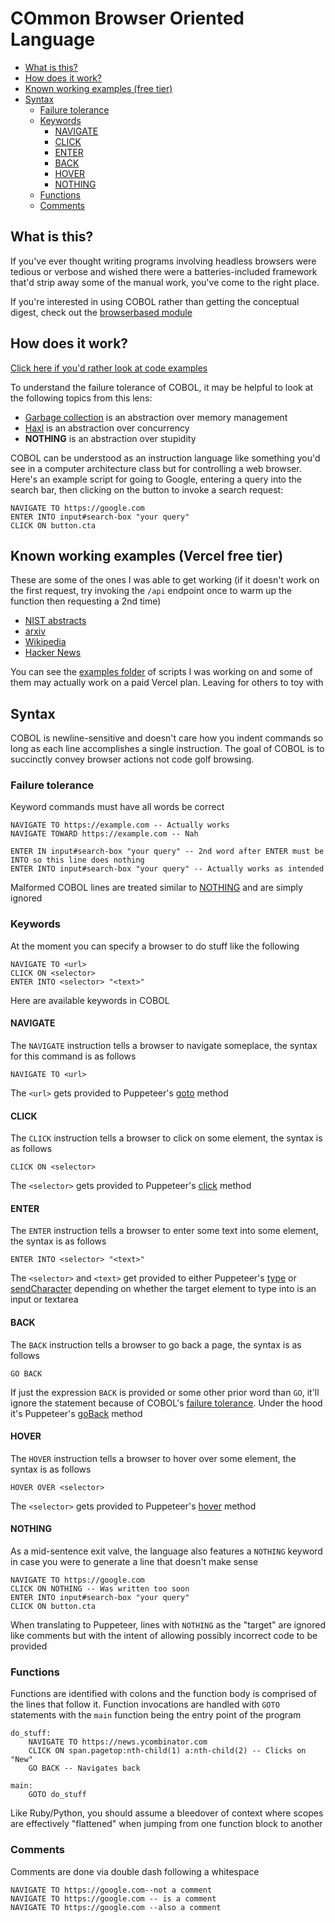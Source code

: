 # COmmon Browser Oriented Language

* [What is this?](#what-is-this)
* [How does it work?](#how-does-it-work)
* [Known working examples (free tier)](#known-working-examples-vercel-free-tier)
* [Syntax](#syntax)
  * [Failure tolerance](#failure-tolerance)
  * [Keywords](#keywords)
	* [NAVIGATE](#navigate)
	* [CLICK](#click)
	* [ENTER](#enter)
	* [BACK](#back)
	* [HOVER](#hover)
	* [NOTHING](#nothing)
  * [Functions](#functions)
  * [Comments](#comments)

## What is this?

If you've ever thought writing programs involving headless browsers were tedious or verbose and wished there were a batteries-included framework that'd strip away some of the manual work, you've come to the right place.

If you're interested in using COBOL rather than getting the conceptual digest, check out the [browserbased module](https://github.com/yevbar/browserbased/blob/master/browserbased/README.md#control-browsers-using-cobol)

## How does it work?

[Click here if you'd rather look at code examples](#known-working-examples-free-tier)

To understand the failure tolerance of COBOL, it may be helpful to look at the following topics from this lens:

* [Garbage collection](https://en.wikipedia.org/wiki/Garbage_collection_(computer_science)) is an abstraction over memory management
* [Haxl](https://www.youtube.com/watch?v=sT6VJkkhy0o) is an abstraction over concurrency
* **NOTHING** is an abstraction over stupidity

COBOL can be understood as an instruction language like something you'd see in a computer architecture class but for controlling a web browser. Here's an example script for going to Google, entering a query into the search bar, then clicking on the button to invoke a search request:

```
NAVIGATE TO https://google.com
ENTER INTO input#search-box "your query"
CLICK ON button.cta
```

## Known working examples (Vercel free tier)

These are some of the ones I was able to get working (if it doesn't work on the first request, try invoking the `/api` endpoint once to warm up the function then requesting a 2nd time)

- [NIST abstracts](https://github.com/yevbar/browserbased/blob/master/cobol/examples/nist.cobol)
- [arxiv](https://github.com/yevbar/browserbased/blob/master/cobol/examples/arxiv.cobol)
- [Wikipedia](https://github.com/yevbar/browserbased/blob/master/cobol/examples/wikipedia.cobol)
- [Hacker News](https://github.com/yevbar/browserbased/blob/master/cobol/examples/hackernews.cobol)

You can see the <a href="https://github.com/yevbar/browserbased/tree/master/cobol/examples">examples folder</a> of scripts I was working on and some of them may actually work on a paid Vercel plan. Leaving for others to toy with

## Syntax

COBOL is newline-sensitive and doesn't care how you indent commands so long as each line accomplishes a single instruction. The goal of COBOL is to succinctly convey browser actions not code golf browsing.

### Failure tolerance

Keyword commands must have all words be correct

```
NAVIGATE TO https://example.com -- Actually works
NAVIGATE TOWARD https://example.com -- Nah

ENTER IN input#search-box "your query" -- 2nd word after ENTER must be INTO so this line does nothing
ENTER INTO input#search-box "your query" -- Actually works as intended
```

Malformed COBOL lines are treated similar to [NOTHING](#nothing) and are simply ignored

### Keywords

At the moment you can specify a browser to do stuff like the following

```
NAVIGATE TO <url>
CLICK ON <selector>
ENTER INTO <selector> "<text>"
```

Here are available keywords in COBOL

#### NAVIGATE

The `NAVIGATE` instruction tells a browser to navigate someplace, the syntax for this command is as follows

```
NAVIGATE TO <url>
```

The `<url>` gets provided to Puppeteer's [goto](https://pptr.dev/api/puppeteer.page.goto) method

#### CLICK

The `CLICK` instruction tells a browser to click on some element, the syntax is as follows

```
CLICK ON <selector>
```

The `<selector>` gets provided to Puppeteer's [click](https://pptr.dev/api/puppeteer.page.click) method

#### ENTER

The `ENTER` instruction tells a browser to enter some text into some element, the syntax is as follows

```
ENTER INTO <selector> "<text>"
```

The `<selector>` and `<text>` get provided to either Puppeteer's [type](https://pptr.dev/api/puppeteer.page.type) or [sendCharacter](https://pptr.dev/api/puppeteer.keyboard.sendcharacter) depending on whether the target element to type into is an input or textarea

#### BACK

The `BACK` instruction tells a browser to go back a page, the syntax is as follows

```
GO BACK
```

If just the expression `BACK` is provided or some other prior word than `GO`, it'll ignore the statement because of COBOL's [failure tolerance](#failure-tolerance). Under the hood it's Puppeteer's [goBack](https://pptr.dev/api/puppeteer.page.goback) method

#### HOVER

The `HOVER` instruction tells a browser to hover over some element, the syntax is as follows

```
HOVER OVER <selector>
```

The `<selector>` gets provided to Puppeteer's [hover](https://pptr.dev/api/puppeteer.page.hover) method

#### NOTHING

As a mid-sentence exit valve, the language also features a `NOTHING` keyword in case you were to generate a line that doesn't make sense

```
NAVIGATE TO https://google.com
CLICK ON NOTHING -- Was written too soon
ENTER INTO input#search-box "your query"
CLICK ON button.cta
```

When translating to Puppeteer, lines with `NOTHING` as the "target" are ignored like comments but with the intent of allowing possibly incorrect code to be provided

### Functions

Functions are identified with colons and the function body is comprised of the lines that follow it. Function invocations are handled with `GOTO` statements with the `main` function being the entry point of the program

```
do_stuff:
	NAVIGATE TO https://news.ycombinator.com
	CLICK ON span.pagetop:nth-child(1) a:nth-child(2) -- Clicks on "New"
	GO BACK -- Navigates back

main:
	GOTO do_stuff
```

Like Ruby/Python, you should assume a bleedover of context where scopes are effectively "flattened" when jumping from one function block to another

### Comments

Comments are done via double dash following a whitespace

```
NAVIGATE TO https://google.com--not a comment
NAVIGATE TO https://google.com -- is a comment
NAVIGATE TO https://google.com --also a comment
```
